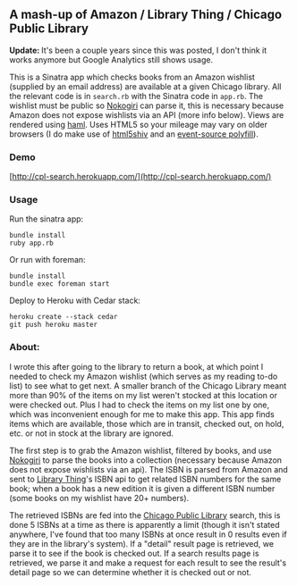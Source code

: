 ## A mash-up of Amazon / Library Thing / Chicago Public Library

<strong>Update: </strong>It's been a couple years since this was posted, I don't think it works anymore but Google Analytics still shows usage.

This is a Sinatra app which checks books from an Amazon wishlist (supplied by an email address) are available at a given Chicago library. All the relevant code is in `search.rb` with the Sinatra code in `app.rb`. The wishlist must be public so [Nokogiri](http://www.nokogiri.org) can parse it, this is necessary because Amazon does not expose wishlists via an API (more info below). Views are rendered using [haml](http://haml-lang.org). Uses HTML5 so your mileage may vary on older browsers (I do make use of [html5shiv](http://html5shiv.googlecode.com/svn/trunk/html5.js) and an [event-source polyfill](https://github.com/remy/polyfills)).

### Demo

[http://cpl-search.herokuapp.com/](http://cpl-search.herokuapp.com/)

### Usage

Run the sinatra app:

    bundle install
    ruby app.rb

Or run with foreman:

    bundle install
    bundle exec foreman start

Deploy to Heroku with Cedar stack:

    heroku create --stack cedar
    git push heroku master

### About:

I wrote this after going to the library to return a book, at which point I needed to check my Amazon wishlist (which serves as my reading to-do list) to see what to get next. A smaller branch of the Chicago Library meant more than 90% of the items on my list weren't stocked at this location or were checked out. Plus I had to check the items on my list one by one, which was inconvenient enough for me to make this app. This app finds items which are available, those which are in transit, checked out, on hold, etc. or not in stock at the library are ignored.

The first step is to grab the Amazon wishlist, filtered by books, and use [Nokogiri](http://www.nokogiri.org) to parse the books into a collection (necessary because Amazon does not expose wishlists via an api). The ISBN is parsed from Amazon and sent to [Library Thing](http://www.librarything.com)'s ISBN api to get related ISBN numbers for the same book; when a book has a new edition it is given a different ISBN number (some books on my wishlist have 20+ numbers).

The retrieved ISBNs are fed into the [Chicago Public Library](http://www.chipublib.org) search, this is done 5 ISBNs at a time as there is apparently a limit (though it isn't stated anywhere, I've found that too many ISBNs at once result in 0 results even if they are in the library's system). If a "detail" result page is retrieved, we parse it to see if the book is checked out. If a search results page is retrieved, we parse it and make a request for each result to see the result's detail page so we can determine whether it is checked out or not.
